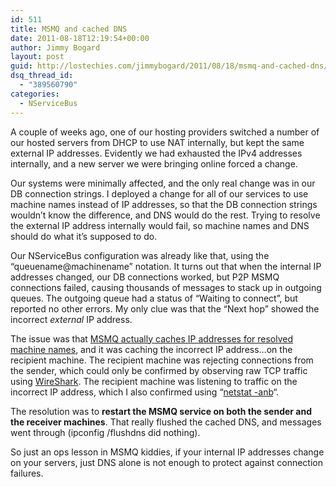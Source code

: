 ```yaml
---
id: 511
title: MSMQ and cached DNS
date: 2011-08-18T12:19:54+00:00
author: Jimmy Bogard
layout: post
guid: http://lostechies.com/jimmybogard/2011/08/18/msmq-and-cached-dns/
dsq_thread_id:
  - "389560790"
categories:
  - NServiceBus
---
```

A couple of weeks ago, one of our hosting providers switched a number of our hosted servers from DHCP to use NAT internally, but kept the same external IP addresses. Evidently we had exhausted the IPv4 addresses internally, and a new server we were bringing online forced a change. 

Our systems were minimally affected, and the only real change was in our DB connection strings. I deployed a change for all of our services to use machine names instead of IP addresses, so that the DB connection strings wouldn&#8217;t know the difference, and DNS would do the rest. Trying to resolve the external IP address internally would fail, so machine names and DNS should do what it&#8217;s supposed to do. 

Our NServiceBus configuration was already like that, using the &#8220;queuename@machinename&#8221; notation. It turns out that when the internal IP addresses changed, our DB connections worked, but P2P MSMQ connections failed, causing thousands of messages to stack up in outgoing queues. The outgoing queue had a status of “Waiting to connect”, but reported no other errors. My only clue was that the “Next hop” showed the incorrect _external_ IP address. 

The issue was that [MSMQ actually caches IP addresses for resolved machine names](http://blogs.msdn.com/b/johnbreakwell/archive/2007/02/06/msmq-prefers-to-be-unique.aspx), and it was caching the incorrect IP address&#8230;on the recipient machine. The recipient machine was rejecting connections from the sender, which could only be confirmed by observing raw TCP traffic using [WireShark](http://www.wireshark.org/). The recipient machine was listening to traffic on the incorrect IP address, which I also confirmed using &#8220;[netstat -anb](http://technet.microsoft.com/en-us/library/bb490947.aspx)&#8220;. 

The resolution was to **restart the MSMQ service on both the sender and the receiver machines**. That really flushed the cached DNS, and messages went through (ipconfig /flushdns did nothing). 

So just an ops lesson in MSMQ kiddies, if your internal IP addresses change on your servers, just DNS alone is not enough to protect against connection failures.